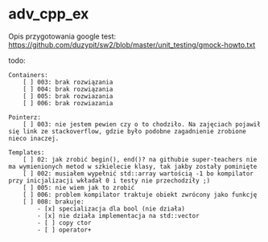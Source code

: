 # adv_cpp_ex

Opis przygotowania google test: https://github.com/duzypit/sw2/blob/master/unit_testing/gmock-howto.txt

todo:

    Containers:
        [ ] 003: brak rozwiązania
        [ ] 004: brak rozwiązania
        [ ] 005: brak rozwiazania
        [ ] 006: brak rozwiazania

    Pointerz:
        [ ] 003: nie jestem pewien czy o to chodziło. Na zajęciach pojawił się link ze stackoverflow, gdzie było podobne zagadnienie zrobione nieco inaczej.

    Templates:
        [ ] 02: jak zrobić begin(), end()? na githubie super-teachers nie ma wymienionych metod w szkielecie klasy, tak jakby zostały pominięte
        [ ] 002: musiałem wypełnić std::array wartością -1 bo kompilator przy inicjalizacji wkładał 0 i testy nie przechodziły ;)
        [ ] 005: nie wiem jak to zrobić
        [ ] 006: problem kompilator traktuje obiekt zwrócony jako funkcję
        [ ] 008: brakuje:
            - [x] specializacja dla bool (nie działa)
            - [x] nie działa implementacja na std::vector
            - [ ] copy ctor
            - [ ] operator+


